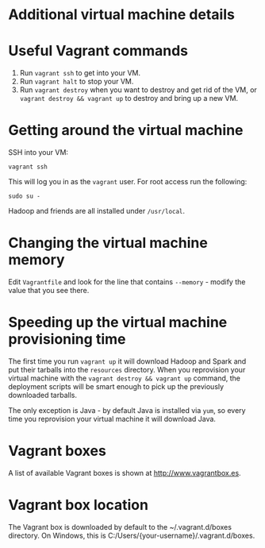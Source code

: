 Additional virtual machine details
==================================


# Useful Vagrant commands

1. Run ```vagrant ssh``` to get into your VM.
2. Run ```vagrant halt``` to stop your VM.
3. Run ```vagrant destroy``` when you want to destroy and get rid of the VM, or
```vagrant destroy && vagrant up``` to destroy and bring up a new VM.

# Getting around the virtual machine

SSH into your VM:

```vagrant ssh```

This will log you in as the `vagrant` user.
For root access run the following:

```sudo su -```

Hadoop and friends are all installed under `/usr/local`.


# Changing the virtual machine memory

Edit `Vagrantfile` and look for the line that contains `--memory` - modify
the value that you see there.

# Speeding up the virtual machine provisioning time

The first time you run `vagrant up` it will download Hadoop and Spark
and put their tarballs into the `resources` directory.  When you
reprovision your virtual machine with the `vagrant destroy && vagrant up`
command, the deployment scripts will be smart enough to pick up the
previously downloaded tarballs.

The only exception is Java - by default Java is installed via `yum`,
so every time you reprovision your virtual machine it will download
Java.

# Vagrant boxes
A list of available Vagrant boxes is shown at http://www.vagrantbox.es.

# Vagrant box location
The Vagrant box is downloaded by default to the ~/.vagrant.d/boxes directory. On Windows, this is C:/Users/{your-username}/.vagrant.d/boxes.

